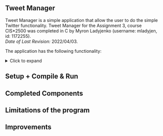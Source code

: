## Tweet Manager

Tweet Manager is a simple application that allow the user to do the simple Twitter functionality. Tweet Manager for the Assignment 3, course CIS*2500 was completed in C by Myron Ladyjenko (username: mladyjen, id: 1172255).  
_Date of Last Revision:_ 2022/04/03.

The application has the following functionality: 

<details><summary>Click to expand</summary>
    1. Create a new tweet
    2. Display tweets
    3. Search a tweet (by keyword)
    4. Find how many words are “stop words” (stop words are explained in a later section)
    5. Delete the nth tweet
    6. Save tweets to a file
    7. Load tweets from a file
    8. Sort the given linked list on userid.
    9. Exit
</details>

## Setup + Compile & Run

## Completed Components

## Limitations of the program

## Improvements
